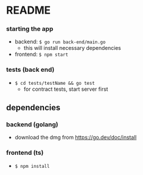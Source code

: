 # README

### starting the app
- backend: `$ go run back-end/main.go`
    - this will install necessary dependencies
- frontend: `$ npm start`
### tests (back end)
- `$ cd tests/testName && go test`
    - for contract tests, start server first
## dependencies 
### backend (golang)
- download the dmg from https://go.dev/doc/install
### frontend (ts)
- `$ npm install`